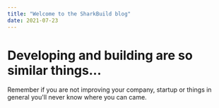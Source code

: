```yaml
---
title: "Welcome to the SharkBuild blog"
date: 2021-07-23
---
```

<h1>Developing and building are so similar things...</h1>

Remember if you are not improving your company, startup or things in general you'll never know where you can came. 
